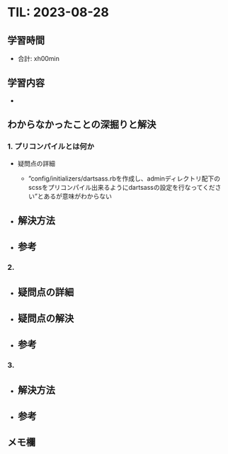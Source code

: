# TIL: 2023-08-28

## 学習時間
- 合計: xh00min

## 学習内容
- 

## わからなかったことの深掘りと解決
### 1. プリコンパイルとは何か
- 疑問点の詳細
  - ”config/initializers/dartsass.rbを作成し、adminディレクトリ配下のscssをプリコンパイル出来るようにdartsassの設定を行なってください”とあるが意味がわからない
- 解決方法
  - 

- 参考
  - 
### 2. 
- 疑問点の詳細
  - 
- 疑問点の解決
  -
- 参考
  -
### 3. 
- 解決方法
  - 
- 参考
  - 

## メモ欄
